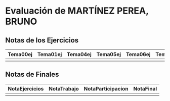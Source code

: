 # Evaluación de MARTÍNEZ PEREA, BRUNO

## Notas de los Ejercicios

| Tema00ej   | Tema01ej   | Tema04ej   | Tema05ej   | Tema06ej   | Tema08ej   |
|:-----------|:-----------|:-----------|:-----------|:-----------|:-----------|
|            |            |            |            |            |            |



## Notas de Finales

| NotaEjercicios   | NotaTrabajo   | NotaParticipacion   | NotaFinal   |
|:-----------------|:--------------|:--------------------|:------------|
|                  |               |                     |             |



